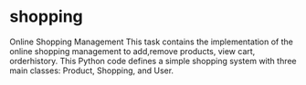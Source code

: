 # shopping
Online Shopping Management
This task contains the implementation of the online shopping management to add,remove products, view cart, orderhistory. This Python code defines a simple shopping system with three main classes: Product, Shopping, and User.
